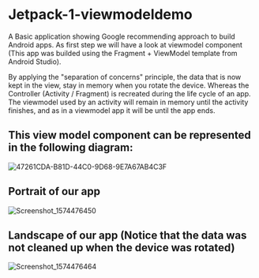 # Jetpack-1-viewmodeldemo
A Basic application showing Google recommending approach to build Android apps.
As first step we will have a look at viewmodel component (This app was builded using the Fragment + ViewModel template from  Android Studio).

By applying the "separation of concerns" principle, the data that is now kept in the view, stay in memory when you rotate the device. Whereas the Controller (Activity / Fragment) is recreated during the life cycle of an app.
The viewmodel used by an activity will remain in memory until the activity finishes, and as in a viewmodel app it will be until the app ends.

## This view model component can be represented in the following diagram:
![47261CDA-B81D-44C0-9D68-9E7A67AB4C3F](https://user-images.githubusercontent.com/4823319/69471806-c3b93700-0df7-11ea-843f-735afb49d8ae.jpg)

## Portrait of our app
![Screenshot_1574476450](https://user-images.githubusercontent.com/4823319/69471807-c3b93700-0df7-11ea-9f93-85913f6ac8ed.png)

## Landscape of our app (Notice that the data was not cleaned up when the device was rotated)
![Screenshot_1574476464](https://user-images.githubusercontent.com/4823319/69471808-c3b93700-0df7-11ea-8176-e65a5ade9755.png)

